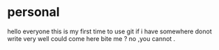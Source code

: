 # personal
hello everyone
this is my first time to use git
if i have somewhere donot write very well
could come here bite me ?
no ,you cannot .
